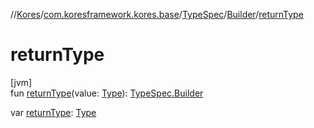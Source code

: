 //[Kores](../../../../index.md)/[com.koresframework.kores.base](../../index.md)/[TypeSpec](../index.md)/[Builder](index.md)/[returnType](return-type.md)

# returnType

[jvm]\
fun [returnType](return-type.md)(value: [Type](https://docs.oracle.com/javase/8/docs/api/java/lang/reflect/Type.html)): [TypeSpec.Builder](index.md)

var [returnType](return-type.md): [Type](https://docs.oracle.com/javase/8/docs/api/java/lang/reflect/Type.html)
